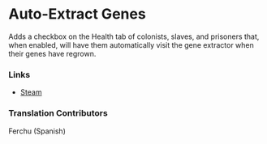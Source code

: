 # Auto-Extract Genes

Adds a checkbox on the Health tab of colonists, slaves, and prisoners that, when enabled, will have them automatically visit the gene extractor when their genes have regrown.


### Links

- [Steam](https://steamcommunity.com/sharedfiles/filedetails/?id=2882834449)


### Translation Contributors
Ferchu (Spanish)
